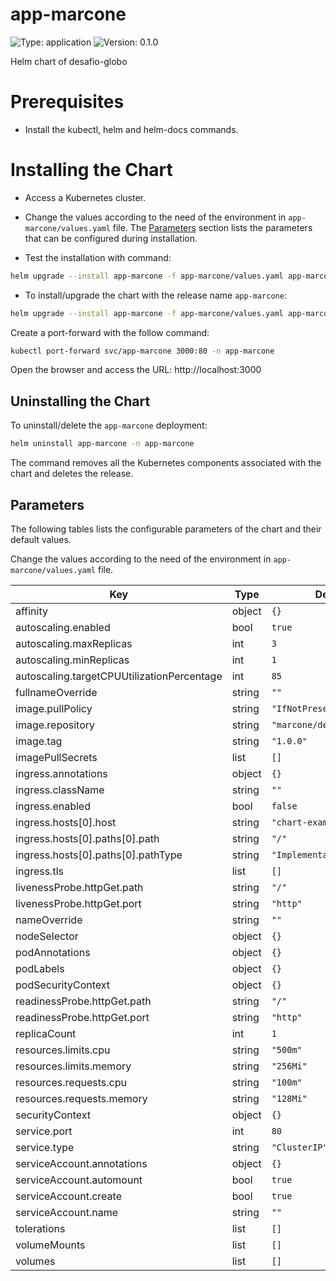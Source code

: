 # app-marcone

![Type: application](https://img.shields.io/badge/Type-application-informational?style=flat-square)  ![Version: 0.1.0](https://img.shields.io/badge/Version-0.1.0-informational?style=flat-square)

Helm chart of desafio-globo

# Prerequisites

* Install the kubectl, helm and helm-docs commands.

# Installing the Chart

* Access a Kubernetes cluster.

* Change the values according to the need of the environment in ``app-marcone/values.yaml`` file. The [Parameters](#parameters) section lists the parameters that can be configured during installation.

* Test the installation with command:

```bash
helm upgrade --install app-marcone -f app-marcone/values.yaml app-marcone/ -n app-marcone --create-namespace --dry-run
```

* To install/upgrade the chart with the release name `app-marcone`:

```bash
helm upgrade --install app-marcone -f app-marcone/values.yaml app-marcone/ -n app-marcone --create-namespace
```

Create a port-forward with the follow command:

```bash
kubectl port-forward svc/app-marcone 3000:80 -n app-marcone
```

Open the browser and access the URL: http://localhost:3000

## Uninstalling the Chart

To uninstall/delete the `app-marcone` deployment:

```bash
helm uninstall app-marcone -n app-marcone
```

The command removes all the Kubernetes components associated with the chart and deletes the release.

## Parameters

The following tables lists the configurable parameters of the chart and their default values.

Change the values according to the need of the environment in ``app-marcone/values.yaml`` file.

| Key | Type | Default | Description |
|-----|------|---------|-------------|
| affinity | object | `{}` |  |
| autoscaling.enabled | bool | `true` |  |
| autoscaling.maxReplicas | int | `3` |  |
| autoscaling.minReplicas | int | `1` |  |
| autoscaling.targetCPUUtilizationPercentage | int | `85` |  |
| fullnameOverride | string | `""` |  |
| image.pullPolicy | string | `"IfNotPresent"` |  |
| image.repository | string | `"marcone/desafio-globo"` |  |
| image.tag | string | `"1.0.0"` |  |
| imagePullSecrets | list | `[]` |  |
| ingress.annotations | object | `{}` |  |
| ingress.className | string | `""` |  |
| ingress.enabled | bool | `false` |  |
| ingress.hosts[0].host | string | `"chart-example.local"` |  |
| ingress.hosts[0].paths[0].path | string | `"/"` |  |
| ingress.hosts[0].paths[0].pathType | string | `"ImplementationSpecific"` |  |
| ingress.tls | list | `[]` |  |
| livenessProbe.httpGet.path | string | `"/"` |  |
| livenessProbe.httpGet.port | string | `"http"` |  |
| nameOverride | string | `""` |  |
| nodeSelector | object | `{}` |  |
| podAnnotations | object | `{}` |  |
| podLabels | object | `{}` |  |
| podSecurityContext | object | `{}` |  |
| readinessProbe.httpGet.path | string | `"/"` |  |
| readinessProbe.httpGet.port | string | `"http"` |  |
| replicaCount | int | `1` |  |
| resources.limits.cpu | string | `"500m"` |  |
| resources.limits.memory | string | `"256Mi"` |  |
| resources.requests.cpu | string | `"100m"` |  |
| resources.requests.memory | string | `"128Mi"` |  |
| securityContext | object | `{}` |  |
| service.port | int | `80` |  |
| service.type | string | `"ClusterIP"` |  |
| serviceAccount.annotations | object | `{}` |  |
| serviceAccount.automount | bool | `true` |  |
| serviceAccount.create | bool | `true` |  |
| serviceAccount.name | string | `""` |  |
| tolerations | list | `[]` |  |
| volumeMounts | list | `[]` |  |
| volumes | list | `[]` |  |
